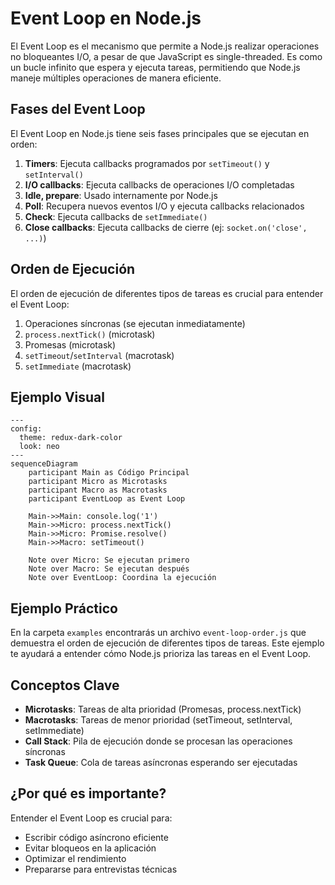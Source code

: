 # Event Loop en Node.js

El Event Loop es el mecanismo que permite a Node.js realizar operaciones no bloqueantes I/O, a pesar de que JavaScript es single-threaded. Es como un bucle infinito que espera y ejecuta tareas, permitiendo que Node.js maneje múltiples operaciones de manera eficiente.

## Fases del Event Loop

El Event Loop en Node.js tiene seis fases principales que se ejecutan en orden:

1. **Timers**: Ejecuta callbacks programados por `setTimeout()` y `setInterval()`
2. **I/O callbacks**: Ejecuta callbacks de operaciones I/O completadas
3. **Idle, prepare**: Usado internamente por Node.js
4. **Poll**: Recupera nuevos eventos I/O y ejecuta callbacks relacionados
5. **Check**: Ejecuta callbacks de `setImmediate()`
6. **Close callbacks**: Ejecuta callbacks de cierre (ej: `socket.on('close', ...)`)

## Orden de Ejecución

El orden de ejecución de diferentes tipos de tareas es crucial para entender el Event Loop:

1. Operaciones síncronas (se ejecutan inmediatamente)
2. `process.nextTick()` (microtask)
3. Promesas (microtask)
4. `setTimeout`/`setInterval` (macrotask)
5. `setImmediate` (macrotask)

## Ejemplo Visual

```mermaid
---
config:
  theme: redux-dark-color
  look: neo
---
sequenceDiagram
    participant Main as Código Principal
    participant Micro as Microtasks
    participant Macro as Macrotasks
    participant EventLoop as Event Loop

    Main->>Main: console.log('1')
    Main->>Micro: process.nextTick()
    Main->>Micro: Promise.resolve()
    Main->>Macro: setTimeout()
    
    Note over Micro: Se ejecutan primero
    Note over Macro: Se ejecutan después
    Note over EventLoop: Coordina la ejecución
```

## Ejemplo Práctico

En la carpeta `examples` encontrarás un archivo `event-loop-order.js` que demuestra el orden de ejecución de diferentes tipos de tareas. Este ejemplo te ayudará a entender cómo Node.js prioriza las tareas en el Event Loop.

## Conceptos Clave

- **Microtasks**: Tareas de alta prioridad (Promesas, process.nextTick)
- **Macrotasks**: Tareas de menor prioridad (setTimeout, setInterval, setImmediate)
- **Call Stack**: Pila de ejecución donde se procesan las operaciones síncronas
- **Task Queue**: Cola de tareas asíncronas esperando ser ejecutadas

## ¿Por qué es importante?

Entender el Event Loop es crucial para:
- Escribir código asíncrono eficiente
- Evitar bloqueos en la aplicación
- Optimizar el rendimiento
- Prepararse para entrevistas técnicas 